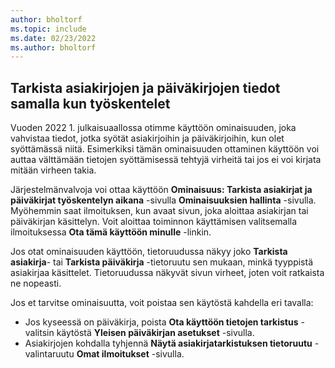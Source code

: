 ```yaml
---
author: bholtorf
ms.topic: include
ms.date: 02/23/2022
ms.author: bholtorf
---
```

## <a name="check-data-in-documents-and-journals-while-you-work"></a>Tarkista asiakirjojen ja päiväkirjojen tiedot samalla kun työskentelet

Vuoden 2022 1. julkaisuaallossa otimme käyttöön ominaisuuden, joka vahvistaa tiedot, jotka syötät asiakirjoihin ja päiväkirjoihin, kun olet syöttämässä niitä. Esimerkiksi tämän ominaisuuden ottaminen käyttöön voi auttaa välttämään tietojen syöttämisessä tehtyjä virheitä tai jos ei voi kirjata mitään virheen takia. 

Järjestelmänvalvoja voi ottaa käyttöön **Ominaisuus: Tarkista asiakirjat ja päiväkirjat työskentelyn aikana** -sivulla **Ominaisuuksien hallinta** -sivulla. Myöhemmin saat ilmoituksen, kun avaat sivun, joka aloittaa asiakirjan tai päiväkirjan käsittelyn. Voit aloittaa toiminnon käyttämisen valitsemalla ilmoituksessa **Ota tämä käyttöön minulle** -linkin. 

Jos otat ominaisuuden käyttöön, tietoruudussa näkyy joko **Tarkista asiakirja**- tai **Tarkista päiväkirja** -tietoruutu sen mukaan, minkä tyyppistä asiakirjaa käsittelet. Tietoruudussa näkyvät sivun virheet, joten voit ratkaista ne nopeasti.

Jos et tarvitse ominaisuutta, voit poistaa sen käytöstä kahdella eri tavalla:

* Jos kyseessä on päiväkirja, poista **Ota käyttöön tietojen tarkistus** -valitsin käytöstä **Yleisen päiväkirjan asetukset** -sivulla.
* Asiakirjojen kohdalla tyhjennä **Näytä asiakirjatarkistuksen tietoruutu** -valintaruutu **Omat ilmoitukset** -sivulla.
